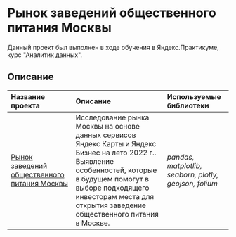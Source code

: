# Рынок заведений общественного питания Москвы
Данный проект был выполнен в ходе обучения в Яндекс.Практикуме, курс "Аналитик данных".

## Описание

| Название проекта | Описание | Используемые библиотеки | 
| :---------------------- | :---------------------- | :---------------------- |
| [Рынок заведений общественного питания Москвы](researching-AAB-test-results) | Исследование рынка Москвы на основе данных сервисов Яндекс Карты и Яндекс Бизнес на лето 2022 г.. Выявление особенностей, которые в будущем помогут в выборе подходящего инвесторам места для открытия заведение общественного питания в Москве.| *pandas, matplotlib, seaborn, plotly, geojson, folium* |
